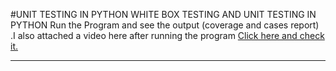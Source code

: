 #UNIT TESTING IN PYTHON
WHITE BOX TESTING AND UNIT TESTING IN PYTHON
Run the Program and see the output (coverage and cases report) .I also attached a  video here after running the program  <a href="https://drive.google.com/file/d/1S7pC3esaFRM1AjzFvFFMId8M5kqIT9jB/view?usp=sharing">Click here and check it.</a>

---

